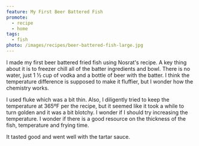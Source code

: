 ```yaml
---
feature: My First Beer Battered Fish
promote:
  - recipe
  - home
tags:
  - fish
photo: /images/recipes/beer-battered-fish-large.jpg
---
```

I made my first beer battered fried fish using Nosrat's recipe. A key thing about it is to freezer chill all of the batter ingredients and bowl. There is no water, just 1 ½ cup of vodka and a bottle of beer with the batter. I think the temperature difference is supposed to make it fluffier, but I wonder how the chemistry works.

I used fluke which was a bit thin. Also, I diligently tried to keep the temperature at 365ºF per the recipe, but it seemed like it took a while to turn golden and it was a bit blotchy. I wonder if I should try increasing the temperature. I wonder if there is a good resource on the thickness of the fish, temperature and frying time.

It tasted good and went well with the tartar sauce.